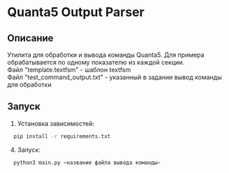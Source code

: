 # Quanta5 Output Parser


## Описание
Утилита для обработки и вывода команды Quanta5.
Для примера обрабатывается по одному показателю из каждой секции. <br>
Файл "template.textfsm" - шаблон textfsm <br>
Файл "test_command_output.txt" - указанный в задании вывод команды для обработки <br>





## Запуск

1. Установка зависимостей:
```bash
  pip install -r requirements.txt
```

4. Запуск:
```bash
  python3 main.py <название файла вывода команды>
```
